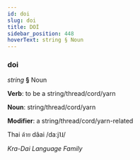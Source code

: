 ```yaml
---
id: doi
slug: doi
title: DOİ
sidebar_position: 448
hoverText: string § Noun
---
```


### doi

*string* **§** Noun

**Verb**: to be a string/thread/cord/yarn

**Noun**: string/thread/cord/yarn

**Modifier**: a string/thread/cord/yarn-related

Thai ด้าย dâai /daːj˥˩/

*Kra-Dai Language Family*